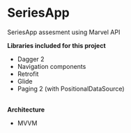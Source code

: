 # SeriesApp
SeriesApp assesment using Marvel API

<b>Libraries included for this project</b><br>
 
<ul>
  <li>Dagger 2</li>
  <li>Navigation components</li>
  <li>Retrofit</li>
	<li>Glide</li>
  <li>Paging 2 (with PositionalDataSource)</li>
</ul>  
<br>
<b>Architecture</b>
<ul>
  <li>MVVM</li>
</ul>  
